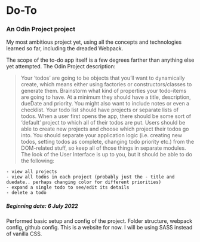 # Do-To

### An Odin Project project

My most ambitious project yet, using all the concepts and technologies learned so far, including the dreaded Webpack.

The scope of the to-do app itself is a few degrees farther than anything else yet attempted. The Odin Project description:

> Your ‘todos’ are going to be objects that you’ll want to dynamically create, which means either using factories or constructors/classes to generate them.
> Brainstorm what kind of properties your todo-items are going to have. At a minimum they should have a title, description, dueDate and priority. You might also want to include notes or even a checklist.
> Your todo list should have projects or separate lists of todos. When a user first opens the app, there should be some sort of ‘default’ project to which all of their todos are put. Users should be able to create new projects and choose which project their todos go into.
> You should separate your application logic (i.e. creating new todos, setting todos as complete, changing todo priority etc.) from the DOM-related stuff, so keep all of those things in separate modules.
> The look of the User Interface is up to you, but it should be able to do the following:

    - view all projects
    - view all todos in each project (probably just the - title and duedate.. perhaps changing color for different priorities)
    - expand a single todo to see/edit its details
    - delete a todo

##### Beginning date: 6 July 2022

Performed basic setup and config of the project. Folder structure, webpack config, github config. This is a website for now. I will be using SASS instead of vanilla CSS.
